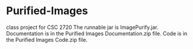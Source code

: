 # Purified-Images
class project for CSC 2720
The runnable jar is ImagePurify.jar.
Documentation is in the Purified Images Documentation.zip file.
Code is in the Purified Images Code.zip file.
